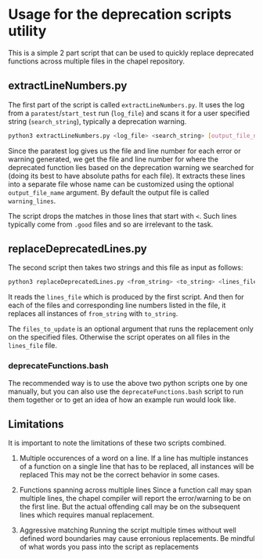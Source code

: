 # Usage for the deprecation scripts utility

This is a simple 2 part script that can be used to quickly replace deprecated
functions across multiple files in the chapel repository.


## extractLineNumbers.py

The first part of the script is called `extractLineNumbers.py`. It uses the
log from a `paratest`/`start_test` run (`log_file`) and scans it for a user specified
string (`search_string`), typically a deprecation warning.

```sh
python3 extractLineNumbers.py <log_file> <search_string> [output_file_name]
```

Since the paratest log gives us the file and line number for each error or
warning generated, we get the file and line number for where the deprecated
function lies based on the deprecation warning we searched for (doing its best
to have absolute paths for each file). It extracts these lines into a separate
file whose name can be customized using the optional `output_file_name` argument.
By default the output file is called `warning_lines`.

The script drops the matches in those lines that start with `<`.
Such lines typically come from `.good` files and so are irrelevant to the task.


## replaceDeprecatedLines.py

The second script then takes two strings and this file as input as follows:

```sh
python3 replaceDeprecatedLines.py <from_string> <to_string> <lines_file> [files_to_update...]
```
It reads the `lines_file` which is produced by the first script.
And then for each of the files and corresponding line numbers listed in the file,
it replaces all instances of `from_string` with `to_string`.

The `files_to_update` is an optional argument that runs the replacement only on the
specified files. Otherwise the script operates on all files in the `lines_file` file.


### deprecateFunctions.bash

The recommended way is to use the above two python scripts one by one manually,
but you can also use the `deprecateFunctions.bash` script to run them together or
to get an idea of how an example run would look like.


## Limitations

It is important to note the limitations of these two scripts combined.

1. Multiple occurences of a word on a line.
If a line has multiple instances of a function on a single line that has to be replaced, all instances will be replaced
This may not be the correct behavior in some cases.

2. Functions spanning across multiple lines
Since a function call may span multiple lines, the chapel compiler will report the error/warning to be on the first line.
But the actual offending call may be on the subsequent lines which requires manual replacement.

3. Aggressive matching
Running the script multiple times without well defined word boundaries may cause erronious replacements.
Be mindful of what words you pass into the script as replacements

